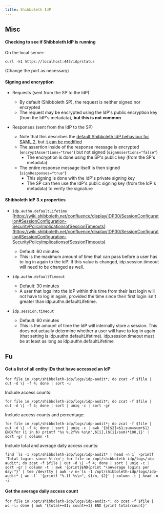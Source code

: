```yaml
---
title: Shibboleth IdP
---
```


## Misc

#### Checking to see if Shibboleth IdP is running
On the local server:

    curl -k1 https://localhost:443/idp/status

(Change the port as necessary)


#### Signing and encryption

- Requests (sent from the SP to the IdP)
    - By default (Shibboleth SP), the request is neither signed nor encrypted
    - The request may be encrypted using the IdP's public encryption key (from the IdP's metadata), **but this is not common**

- Responses (sent from the IdP to the SP)
    - Note that this describes the [default Shibboleth IdP behaviour for SAML 2](https://wiki.shibboleth.net/confluence/display/IDP30/SAML2SSOConfiguration#SAML2SSOConfiguration-Notes), but [it can be modified](https://wiki.shibboleth.net/confluence/display/IDP30/SecurityConfiguration)
    - The assertion inside of the response message is encrypted (`encryptAssertions="true"`) but not signed (`signAssertions="false"`)
        - The encryption is done using the SP's public key (from the SP's metadata)
    - The entire response message itself is then signed (`signResponses="true"`)
        - This signing is done with the IdP's private signing key
        - The SP can then use the IdP's public signing key (from the IdP's metadata) to verify the signature


#### Shibboleth IdP 3.x properties

- `idp.authn.defaultLifetime`  
[https://wiki.shibboleth.net/confluence/display/IDP30/SessionConfiguration#SessionConfiguration-SecurityPolicyImplicationsofSessionTimeouts](https://wiki.shibboleth.net/confluence/display/IDP30/SessionConfiguration#SessionConfiguration-SecurityPolicyImplicationsofSessionTimeouts)
    - Default: 60 minutes
    - This is the maximum amount of time that can pass before a user has to log in again to the IdP. If this value is changed, idp.session.timeout will need to be changed as well.

- `idp.authn.defaultTimeout`
    - Default: 30 minutes
    - A user that logs into the IdP within this time from their last login will not have to log in again, provided the time since their first login isn't greater than idp.authn.defaultLifetime.

- `idp.session.timeout`
    - Default: 60 minutes
    - This is the amount of time the IdP will internally store a session. This does not actually determine whether a user will have to log in again (that setting is idp.authn.defaultLifetime). idp.session.timeout must be at least as long as idp.authn.defaultLifetime



## Fu

#### Get a list of all entity IDs that have accessed an IdP

    for file in /opt/shibboleth-idp/logs/idp-audit*; do zcat -f $file | cut -d \| -f 4; done | sort -u

Include access counts:

    for file in /opt/shibboleth-idp/logs/idp-audit*; do zcat -f $file | cut -d \| -f 4; done | sort | uniq -c | sort -gr

Include access counts and percentage:

    for file in /opt/shibboleth-idp/logs/idp-audit*; do zcat -f $file | cut -d \| -f 4; done | sort | uniq -c | awk '{b[$2]=$1;sum=sum+$1} END{for (i in b) printf "%s %.2f%% %s\n",b[i],(b[i]/sum)*100,i}' | sort -gr | column -t

Include total and average daily access counts:

    find `ls -1 /opt/shibboleth-idp/logs/idp-audit* | head -n 1` -printf 'Total logins since %t:\n'; for file in /opt/shibboleth-idp/logs/idp-audit*; do zcat -f $file | cut -d \| -f 4; done | sort | uniq -c | sort -gr | column -t | awk '{print}END{print "\nAverage logins per day:"}' | tee /dev/tty | awk -v n=`ls -1 /opt/shibboleth-idp/logs/idp-audit* | wc -l` '{printf "%.1f %s\n", $1/n, $2}' | column -t | head -n -2


#### Get the average daily access count

    for file in /opt/shibboleth-idp/logs/idp-audit-*; do zcat -f $file | wc -l; done | awk '{total+=$1; count+=1} END {print total/count}'

